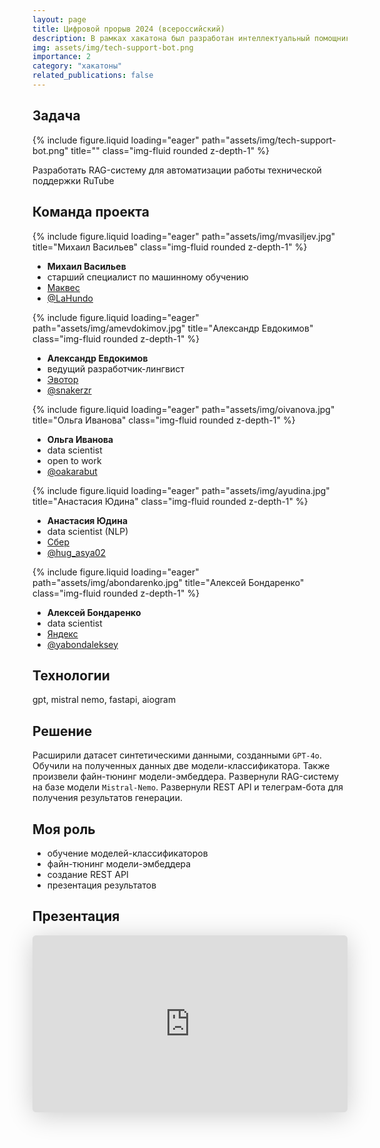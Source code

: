 ```yaml
---
layout: page
title: Цифровой прорыв 2024 (всероссийский)
description: В рамках хакатона был разработан интеллектуальный помощник оператора службы поддержки RuTube
img: assets/img/tech-support-bot.png
importance: 2
category: "хакатоны"
related_publications: false
---
```


## Задача

<div class="row">
    <div class="col-sm mt-3 mt-md-0">
        {% include figure.liquid loading="eager" path="assets/img/tech-support-bot.png" title="" class="img-fluid rounded z-depth-1" %}
    </div>
</div>

Разработать RAG-систему для автоматизации работы технической поддержки RuTube

## Команда проекта

<div class="row">
    <div class="col-sm mt-4 mt-md-0">
        {% include figure.liquid loading="eager" path="assets/img/mvasiljev.jpg" title="Михаил Васильев" class="img-fluid rounded z-depth-1" %}
        <div class="caption">
            <ul>
                <li><b>Михаил Васильев</b></li>
              <li>старший специалист по машинному обучению</li>
              <li><a href="https://makves.ru/">Маквес</a></li>
              <li><a href="https://t.me/LaHundo">@LaHundo</a></li>
            </ul>
        </div>
    </div>
    <div class="col-sm mt-4 mt-md-0">
        {% include figure.liquid loading="eager" path="assets/img/amevdokimov.jpg" title="Александр Евдокимов" class="img-fluid rounded z-depth-1" %}
        <div class="caption">
            <ul>
            <li><b>Александр Евдокимов</b></li>
              <li>ведущий разработчик-лингвист</li>
              <li><a href="https://evotor.ru/">Эвотор</a></li>
              <li><a href="https://t.me/snakerzr">@snakerzr</a></li>
            </ul>
        </div>
    </div>
    <div class="col-sm mt-4 mt-md-0">
        {% include figure.liquid loading="eager" path="assets/img/oivanova.jpg" title="Ольга Иванова" class="img-fluid rounded z-depth-1" %}
        <div class="caption">
            <ul>
            <li><b>Ольга Иванова</b></li>
              <li>data scientist</li>
              <li>open to work</li>
              <li><a href="https://t.me/oakarabut">@oakarabut</a></li>
            </ul>
        </div>
    </div>
    <div class="col-sm mt-4 mt-md-0">
        {% include figure.liquid loading="eager" path="assets/img/ayudina.jpg" title="Анастасия Юдина" class="img-fluid rounded z-depth-1" %}
        <div class="caption">
            <ul>
                <li><b>Анастасия Юдина</b></li>
              <li>data scientist (NLP)</li>
              <li><a href="https://www.sberbank.ru/">Сбер</a></li>
              <li><a href="https://t.me/hug_asya02">@hug_asya02</a></li>
            </ul>
        </div>
    </div>
    <div class="col-sm mt-4 mt-md-0">
        {% include figure.liquid loading="eager" path="assets/img/abondarenko.jpg" title="Алексей Бондаренко" class="img-fluid rounded z-depth-1" %}
        <div class="caption">
            <ul>
                <li><b>Алексей Бондаренко</b></li>
              <li>data scientist</li>
              <li><a href="https://ya.ru/">Яндекс</a></li>
              <li><a href="https://t.me/yabondaleksey">@yabondaleksey</a></li>
            </ul>
        </div>
    </div>
</div>

## Технологии

gpt, mistral nemo, fastapi, aiogram

## Решение

Расширили датасет синтетическими данными, созданными `GPT-4o`. Обучили на полученных данных две модели-классификатора. Также произвели файн-тюнинг модели-эмбеддера. Развернули RAG-систему на базе модели `Mistral-Nemo`. Развернули REST API и телеграм-бота для получения результатов генерации.

## Моя роль

- обучение моделей-классификаторов
- файн-тюнинг модели-эмбеддера
- создание REST API
- презентация результатов

## Презентация

<iframe class="speakerdeck-iframe" style="border: 0px; background: rgba(0, 0, 0, 0.1) padding-box; margin: 0px; padding: 0px; border-radius: 6px; box-shadow: rgba(0, 0, 0, 0.2) 0px 5px 40px; width: 100%; height: auto; aspect-ratio: 560 / 315;" frameborder="0" src="https://speakerdeck.com/player/fd69db63882b4585b60142de98431faa" title="Интеллектуальный помощник оператора службы поддержки" allowfullscreen="true" data-ratio="1.7777777777777777"></iframe>
